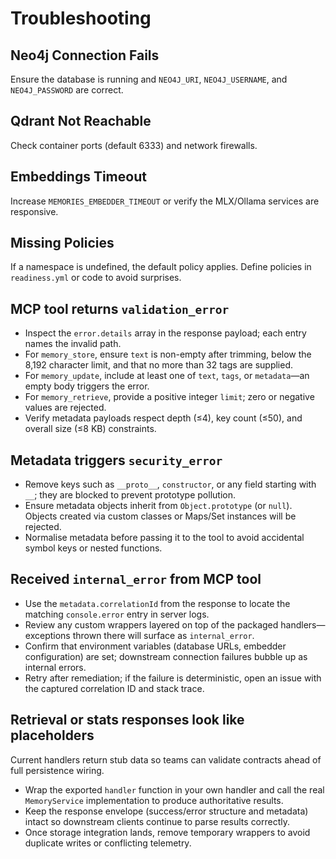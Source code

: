 # Troubleshooting

## Neo4j Connection Fails
Ensure the database is running and `NEO4J_URI`, `NEO4J_USERNAME`, and `NEO4J_PASSWORD` are correct.

## Qdrant Not Reachable
Check container ports (default 6333) and network firewalls.

## Embeddings Timeout
Increase `MEMORIES_EMBEDDER_TIMEOUT` or verify the MLX/Ollama services are responsive.

## Missing Policies
If a namespace is undefined, the default policy applies. Define policies in `readiness.yml` or code to avoid surprises.

## MCP tool returns `validation_error`
- Inspect the `error.details` array in the response payload; each entry names the invalid path.
- For `memory_store`, ensure `text` is non-empty after trimming, below the 8,192 character limit, and that no more than 32 tags are supplied.
- For `memory_update`, include at least one of `text`, `tags`, or `metadata`—an empty body triggers the error.
- For `memory_retrieve`, provide a positive integer `limit`; zero or negative values are rejected.
- Verify metadata payloads respect depth (≤4), key count (≤50), and overall size (≤8 KB) constraints.

## Metadata triggers `security_error`
- Remove keys such as `__proto__`, `constructor`, or any field starting with `__`; they are blocked to prevent prototype pollution.
- Ensure metadata objects inherit from `Object.prototype` (or `null`). Objects created via custom classes or Maps/Set instances will be rejected.
- Normalise metadata before passing it to the tool to avoid accidental symbol keys or nested functions.

## Received `internal_error` from MCP tool
- Use the `metadata.correlationId` from the response to locate the matching `console.error` entry in server logs.
- Review any custom wrappers layered on top of the packaged handlers—exceptions thrown there will surface as `internal_error`.
- Confirm that environment variables (database URLs, embedder configuration) are set; downstream connection failures bubble up as internal errors.
- Retry after remediation; if the failure is deterministic, open an issue with the captured correlation ID and stack trace.

## Retrieval or stats responses look like placeholders
Current handlers return stub data so teams can validate contracts ahead of full persistence wiring.
- Wrap the exported `handler` function in your own handler and call the real `MemoryService` implementation to produce authoritative results.
- Keep the response envelope (success/error structure and metadata) intact so downstream clients continue to parse results correctly.
- Once storage integration lands, remove temporary wrappers to avoid duplicate writes or conflicting telemetry.
